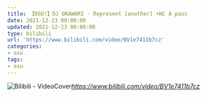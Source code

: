```yaml
---
title: 【OSU!】DJ OKAWARI - Represent [another] +NC A pass
date: 2021-12-23 09:00:00
updated: 2021-12-23 09:00:00
type: bilibili
url: 'https://www.bilibili.com/video/BV1e7411b7cz'
categories:
- osu
tags:
- osu
---
```


![Bilibili - VideoCover](https://cdn.jsdelivr.net/gh/Meglody/Meglody.github.io@gh-pages/images/bilibili-cover/bilibili-cover-1.webp)_https://www.bilibili.com/video/BV1e7411b7cz_

<!-- more -->